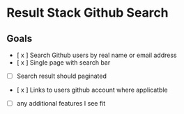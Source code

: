 # Result Stack Github Search

## Goals
* [ x ] Search Github users by real name or email address
* [ x ] Single page with search bar
* [ ] Search result should paginated
* [ x ] Links to users github account where applicatble 
* [ ] any additional features I see fit